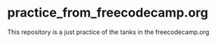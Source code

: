 # practice_from_freecodecamp.org
This repository is a just practice of the tanks in the freecodecamp.org
